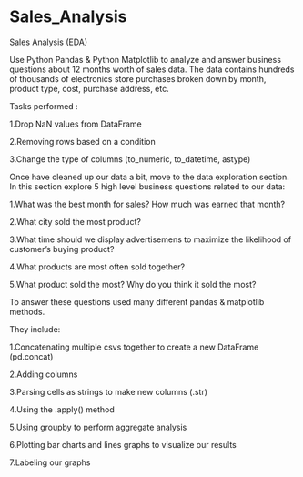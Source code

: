# Sales_Analysis
Sales Analysis (EDA)

Use Python Pandas & Python Matplotlib to analyze and answer business questions about 12 months worth of sales data. The data contains hundreds of thousands of electronics store purchases broken down by month, product type, cost, purchase address, etc.

Tasks performed :

1.Drop NaN values from DataFrame

2.Removing rows based on a condition

3.Change the type of columns (to_numeric, to_datetime, astype)

Once have cleaned up our data a bit, move to the data exploration section. In this section explore 5 high level business questions related to our data:

1.What was the best month for sales? How much was earned that month?

2.What city sold the most product?

3.What time should we display advertisemens to maximize the likelihood of customer’s buying product?

4.What products are most often sold together?

5.What product sold the most? Why do you think it sold the most?

To answer these questions used many different pandas & matplotlib methods. 

They include:

1.Concatenating multiple csvs together to create a new DataFrame (pd.concat)

2.Adding columns

3.Parsing cells as strings to make new columns (.str)

4.Using the .apply() method

5.Using groupby to perform aggregate analysis

6.Plotting bar charts and lines graphs to visualize our results

7.Labeling our graphs

